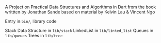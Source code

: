 A Project on Practical Data Structures and Algorithms in Dart from the book writtten by Jonathan Sande based on material by Kelvin Lau & Vincent Ngo

Entry in `bin/`, library code

Stack Data Structure in `lib/stack`
LinkedList in `lib/linked_list`
Queues in `lib/queues`
Trees in `lib/tree`